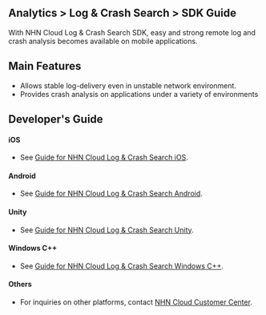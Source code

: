 ## Analytics > Log & Crash Search > SDK Guide
With NHN Cloud Log & Crash Search SDK, easy and strong remote log and crash analysis becomes available on mobile applications.

## Main Features

* Allows stable log-delivery even in unstable network environment.
* Provides crash analysis on applications under a variety of environments

## Developer's Guide

#### iOS
* See [Guide for NHN Cloud Log & Crash Search iOS](https://docs.toast.com/ko/TOAST/ko/toast-sdk/log-collector-ios/).

#### Android
* See [Guide for NHN Cloud Log & Crash Search Android](https://docs.toast.com/ko/TOAST/ko/toast-sdk/log-collector-android/).

#### Unity
* See [Guide for NHN Cloud Log & Crash Search Unity](https://docs.toast.com/ko/TOAST/ko/toast-sdk/log-collector-unity/).

#### Windows C++
* See [Guide for NHN Cloud Log & Crash Search Windows C++](https://docs.toast.com/ko/TOAST/ko/toast-sdk/log-collector-windows/).

#### Others
* For inquiries on other platforms, contact [NHN Cloud Customer Center](https://toast.com/support/inquiry?alias=tab3_06).
